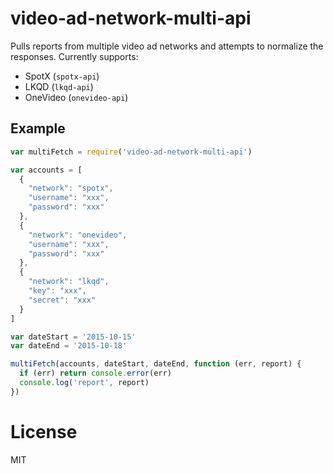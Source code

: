 # video-ad-network-multi-api #

Pulls reports from multiple video ad networks and attempts to normalize the responses. Currently supports:

* SpotX (`spotx-api`)
* LKQD (`lkqd-api`)
* OneVideo (`onevideo-api`)

## Example ##

```js
var multiFetch = require('video-ad-network-multi-api')

var accounts = [
  {
    "network": "spotx",
    "username": "xxx",
    "password": "xxx"
  },
  {
    "network": "onevideo",
    "username": "xxx",
    "password": "xxx"
  },
  {
    "network": "lkqd",
    "key": "xxx",
    "secret": "xxx"
  }
]

var dateStart = '2015-10-15'
var dateEnd = '2015-10-18'

multiFetch(accounts, dateStart, dateEnd, function (err, report) {
  if (err) return console.error(err)
  console.log('report', report)
})
```

# License #

MIT
